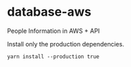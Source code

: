# database-aws

People Information in AWS + API

Install only the production dependencies.

```
yarn install --production true
```
